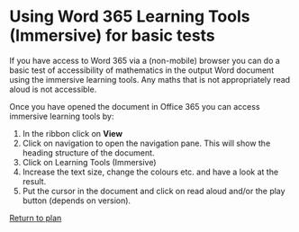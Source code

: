 # Using Word 365 Learning Tools (Immersive) for basic tests

If you have access to Word 365 via a (non-mobile) browser you can do a basic test of accessibility of mathematics in the output Word document using the immersive learning tools. Any maths that is not appropriately read aloud is not accessible.

Once you have opened the document in Office 365 you can access immersive learning tools by:
1. In the ribbon click on **View**
2. Click on navigation to open the navigation pane. This will show the heading structure of the document. 
3. Click on Learning Tools (Immersive)
4. Increase the text size, change the colours etc. and have a look at the result.
5. Put the cursor in the document and click on read aloud and/or the play button (depends on version).

[Return to plan](index.html)
